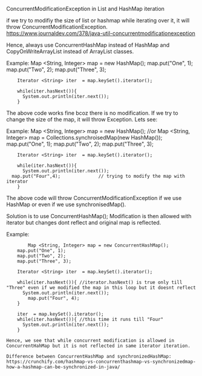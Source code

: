 ConcurrentModificationException in List and HashMap iteration

if we try to modifiy the size of list or hashmap while iterating over it, it will throw ConcurrentModificationException.
https://www.journaldev.com/378/java-util-concurrentmodificationexception

Hence, always use ConcurrentHashMap instead of HashMap and CopyOnWriteArrayList instead of ArrayList classes.

Example:
		Map <String, Integer> map = new HashMap();
		map.put("One", 1);
		map.put("Two", 2);
		map.put("Three", 3);
		
		Iterator <String> iter  = map.keySet().iterator();
		
		while(iter.hasNext()){
		  System.out.println(iter.next()); 
		}
    
   The above code works fine bcoz there is no modification. If we try to change the size of the map, it will throw Exception.
   Lets see:
   
Example:
	  	Map <String, Integer> map = new HashMap(); //or   Map <String, Integer> map = Collections.synchroisedMap(new HashMap());  
		map.put("One", 1);
		map.put("Two", 2);
		map.put("Three", 3);
		
		Iterator <String> iter  = map.keySet().iterator();
		
		while(iter.hasNext()){
		  System.out.println(iter.next()); 
      map.put("Four",4);              // trying to modify the map with iterator
		}
    
   The above code will throw ConcurrentModificationException if we use HashMap or even if we use synchronisedMap().
   
   Solution is to use ConcurrentHashMap(); Modification is then allowed with iterator but changes dont reflect and original map is reflected.
   
Example:

    		Map <String, Integer> map = new ConcurrentHashMap();
		map.put("One", 1);
		map.put("Two", 2);
		map.put("Three", 3);
		
		Iterator <String> iter  = map.keySet().iterator();
		
		while(iter.hasNext()){ //iterator.hasNext() is true only till "Three" even if we modified the map in this loop but it doesnt reflect
		  System.out.println(iter.next()); 
		    map.put("Four", 4);
		}
		
		iter  = map.keySet().iterator();
		while(iter.hasNext()){ //this time it runs till "Four"
		  System.out.println(iter.next()); 
		}
    
    Hence, we see that while concurrent modification is allowed in ConcurrentHahMap but it is not reflected in same iterator iteration.
    
    Difference between ConcurrentHashMap and synchronizedHashMap: https://crunchify.com/hashmap-vs-concurrenthashmap-vs-synchronizedmap-how-a-hashmap-can-be-synchronized-in-java/
